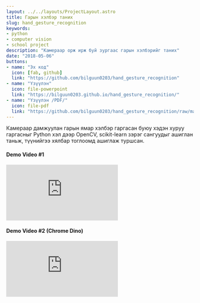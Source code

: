 ```yaml
---
layout: ../../layouts/ProjectLayout.astro
title: Гарын хэлбэр таних
slug: hand_gesture_recognition
keywords:
- python
- computer vision
- school project
description: "Камераар орж ирж буй зургаас гарын хэлбэрийг таних"
date: "2018-05-06"
buttons:
- name: "Эх код"
  icon: [fab, github]
  link: "https://github.com/bilguun0203/hand_gesture_recognition"
- name: "Үзүүлэн"
  icon: file-powerpoint
  link: "https://bilguun0203.github.io/hand_gesture_recognition/"
- name: "Үзүүлэн /PDF/"
  icon: file-pdf
  link: "https://github.com/bilguun0203/hand_gesture_recognition/raw/master/Hand_Gesture_Recognition.pdf"
---
```


Камераар дамжуулан гарын ямар хэлбэр гаргасан буюу хэдэн хуруу гаргасныг Python хэл дээр OpenCV, scikit-learn зэрэг сангуудыг ашиглан таньж, түүнийгээ хялбар тоглоомд ашиглаж туршсан.

#### Demo Video #1

<iframe src="https://www.youtube.com/embed/maHPA8VHVEM" frameborder="0" allow="accelerometer; autoplay; clipboard-write; encrypted-media; gyroscope; picture-in-picture" allowfullscreen class="w-full aspect-video"></iframe>

#### Demo Video #2 (Chrome Dino)

<iframe src="https://www.youtube.com/embed/ksz7KERGdmE" frameborder="0" allow="accelerometer; autoplay; clipboard-write; encrypted-media; gyroscope; picture-in-picture" allowfullscreen class="w-full aspect-video"></iframe>
